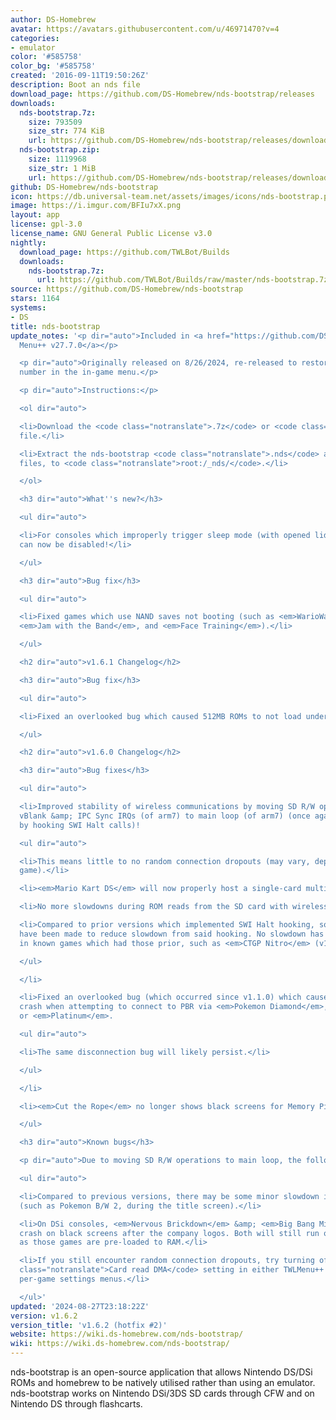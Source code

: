 ```yaml
---
author: DS-Homebrew
avatar: https://avatars.githubusercontent.com/u/46971470?v=4
categories:
- emulator
color: '#585758'
color_bg: '#585758'
created: '2016-09-11T19:50:26Z'
description: Boot an nds file
download_page: https://github.com/DS-Homebrew/nds-bootstrap/releases
downloads:
  nds-bootstrap.7z:
    size: 793509
    size_str: 774 KiB
    url: https://github.com/DS-Homebrew/nds-bootstrap/releases/download/v1.6.2/nds-bootstrap.7z
  nds-bootstrap.zip:
    size: 1119968
    size_str: 1 MiB
    url: https://github.com/DS-Homebrew/nds-bootstrap/releases/download/v1.6.2/nds-bootstrap.zip
github: DS-Homebrew/nds-bootstrap
icon: https://db.universal-team.net/assets/images/icons/nds-bootstrap.png
image: https://i.imgur.com/BFIu7xX.png
layout: app
license: gpl-3.0
license_name: GNU General Public License v3.0
nightly:
  download_page: https://github.com/TWLBot/Builds
  downloads:
    nds-bootstrap.7z:
      url: https://github.com/TWLBot/Builds/raw/master/nds-bootstrap.7z
source: https://github.com/DS-Homebrew/nds-bootstrap
stars: 1164
systems:
- DS
title: nds-bootstrap
update_notes: '<p dir="auto">Included in <a href="https://github.com/DS-Homebrew/TWiLightMenu/releases/tag/v27.7.0"><strong>TW</strong>i<strong>L</strong>ight
  Menu++ v27.7.0</a></p>

  <p dir="auto">Originally released on 8/26/2024, re-released to restore the version
  number in the in-game menu.</p>

  <p dir="auto">Instructions:</p>

  <ol dir="auto">

  <li>Download the <code class="notranslate">.7z</code> or <code class="notranslate">.zip</code>
  file.</li>

  <li>Extract the nds-bootstrap <code class="notranslate">.nds</code> and <code class="notranslate">.ver</code>
  files, to <code class="notranslate">root:/_nds/</code>.</li>

  </ol>

  <h3 dir="auto">What''s new?</h3>

  <ul dir="auto">

  <li>For consoles which improperly trigger sleep mode (with opened lid), sleep mode
  can now be disabled!</li>

  </ul>

  <h3 dir="auto">Bug fix</h3>

  <ul dir="auto">

  <li>Fixed games which use NAND saves not booting (such as <em>WarioWare: DIY</em>,
  <em>Jam with the Band</em>, and <em>Face Training</em>).</li>

  </ul>

  <h2 dir="auto">v1.6.1 Changelog</h2>

  <h3 dir="auto">Bug fix</h3>

  <ul dir="auto">

  <li>Fixed an overlooked bug which caused 512MB ROMs to not load under Memory Pit.</li>

  </ul>

  <h2 dir="auto">v1.6.0 Changelog</h2>

  <h3 dir="auto">Bug fixes</h3>

  <ul dir="auto">

  <li>Improved stability of wireless communications by moving SD R/W operations from
  vBlank &amp; IPC Sync IRQs (of arm7) to main loop (of arm7) (once again, achieved
  by hooking SWI Halt calls)!

  <ul dir="auto">

  <li>This means little to no random connection dropouts (may vary, depending on the
  game).</li>

  <li><em>Mario Kart DS</em> will now properly host a single-card multiplayer game.</li>

  <li>No more slowdowns during ROM reads from the SD card with wireless comms.!</li>

  <li>Compared to prior versions which implemented SWI Halt hooking, some optimizations
  have been made to reduce slowdown from said hooking. No slowdown has been found
  in known games which had those prior, such as <em>CTGP Nitro</em> (v1.0).</li>

  </ul>

  </li>

  <li>Fixed an overlooked bug (which occurred since v1.1.0) which caused a Data Abort
  crash when attempting to connect to PBR via <em>Pokemon Diamond</em>, <em>Pearl</em>,
  or <em>Platinum</em>.

  <ul dir="auto">

  <li>The same disconnection bug will likely persist.</li>

  </ul>

  </li>

  <li><em>Cut the Rope</em> no longer shows black screens for Memory Pit users!</li>

  </ul>

  <h3 dir="auto">Known bugs</h3>

  <p dir="auto">Due to moving SD R/W operations to main loop, the following will occur.</p>

  <ul dir="auto">

  <li>Compared to previous versions, there may be some minor slowdown in certain games
  (such as Pokemon B/W 2, during the title screen).</li>

  <li>On DSi consoles, <em>Nervous Brickdown</em> &amp; <em>Big Bang Mini</em> will
  crash on black screens after the company logos. Both will still run on 3DS consoles,
  as those games are pre-loaded to RAM.</li>

  <li>If you still encounter random connection dropouts, try turning off the <code
  class="notranslate">Card read DMA</code> setting in either TWLMenu++ or the forwarder
  per-game settings menus.</li>

  </ul>'
updated: '2024-08-27T23:18:22Z'
version: v1.6.2
version_title: 'v1.6.2 (hotfix #2)'
website: https://wiki.ds-homebrew.com/nds-bootstrap/
wiki: https://wiki.ds-homebrew.com/nds-bootstrap/
---
```

nds-bootstrap is an open-source application that allows Nintendo DS/DSi ROMs and homebrew to be natively utilised rather than using an emulator. nds-bootstrap works on Nintendo DSi/3DS SD cards through CFW and on Nintendo DS through flashcarts.